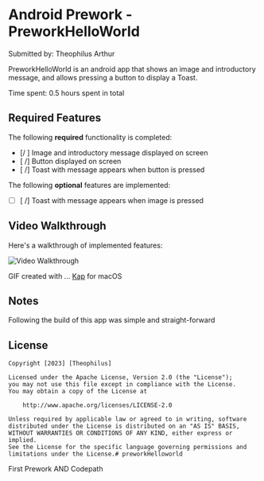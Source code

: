 # Android Prework - PreworkHelloWorld

Submitted by: Theophilus Arthur

PreworkHelloWorld is an android app that shows an image and introductory message, and allows pressing a button to display a Toast. 

Time spent: 0.5 hours spent in total

## Required Features

The following **required** functionality is completed:

* [/ ] Image and introductory message displayed on screen
* [ /] Button displayed on screen
* [ /] Toast with message appears when button is pressed 

The following **optional** features are implemented:

* [ ] [ /] Toast with message appears when image is pressed 

## Video Walkthrough

Here's a walkthrough of implemented features:

<img src='https://imgur.com/a/xsbhxyO' title='Video Walkthrough' width='' alt='Video Walkthrough' />

GIF created with ... [Kap](https://getkap.co/) for macOS

## Notes

Following the build of this app was simple and straight-forward

## License

    Copyright [2023] [Theophilus]

    Licensed under the Apache License, Version 2.0 (the "License");
    you may not use this file except in compliance with the License.
    You may obtain a copy of the License at

        http://www.apache.org/licenses/LICENSE-2.0

    Unless required by applicable law or agreed to in writing, software
    distributed under the License is distributed on an "AS IS" BASIS,
    WITHOUT WARRANTIES OR CONDITIONS OF ANY KIND, either express or implied.
    See the License for the specific language governing permissions and
    limitations under the License.# preworkHelloworld
First Prework AND Codepath
